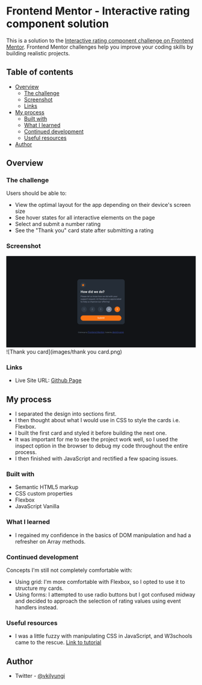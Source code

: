 # Frontend Mentor - Interactive rating component solution

This is a solution to the [Interactive rating component challenge on Frontend Mentor](https://www.frontendmentor.io/challenges/interactive-rating-component-koxpeBUmI). Frontend Mentor challenges help you improve your coding skills by building realistic projects.

## Table of contents

- [Overview](#overview)
  - [The challenge](#the-challenge)
  - [Screenshot](#screenshot)
  - [Links](#links)
- [My process](#my-process)
  - [Built with](#built-with)
  - [What I learned](#what-i-learned)
  - [Continued development](#continued-development)
  - [Useful resources](#useful-resources)
- [Author](#author)

## Overview

### The challenge

Users should be able to:

- View the optimal layout for the app depending on their device's screen size
- See hover states for all interactive elements on the page
- Select and submit a number rating
- See the "Thank you" card state after submitting a rating

### Screenshot

![Active states in rating card](images/active-state.png)
![Thank you card](images/thank you card.png)

### Links

- Live Site URL: [Github Page](https://devkilyungi.github.io/interactive-rating-component/)

## My process

- I separated the design into sections first.
- I then thought about what I would use in CSS to style the cards i.e. Flexbox.
- I built the first card and styled it before building the next one.
- It was important for me to see the project work well, so I used the inspect option in the browser to debug my code throughout the entire process.
- I then finished with JavaScript and rectified a few spacing issues.

### Built with

- Semantic HTML5 markup
- CSS custom properties
- Flexbox
- JavaScript Vanilla

### What I learned

- I regained my confidence in the basics of DOM manipulation and had a refresher on Array methods.

### Continued development

Concepts I'm still not completely comfortable with:

- Using grid: I'm more comfortable with Flexbox, so I opted to use it to structure my cards.
- Using forms: I attempted to use radio buttons but I got confused midway and decided to approach the selection of rating values using event handlers instead.

### Useful resources

- I was a little fuzzy with manipulating CSS in JavaScript, and W3schools came to the rescue. [Link to tutorial](https://www.w3schools.com/js/js_htmldom_css.asp)

## Author

- Twitter - [@vkilyungi](https://www.twitter.com/vkilyungi)
